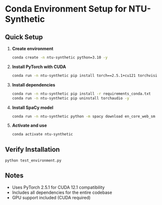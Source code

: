 # Conda Environment Setup for NTU-Synthetic

## Quick Setup

1. **Create environment**
   ```bash
   conda create -n ntu-synthetic python=3.10 -y
   ```

2. **Install PyTorch with CUDA**
   ```bash
   conda run -n ntu-synthetic pip install torch==2.5.1+cu121 torchvision==0.20.1+cu121 --index-url https://download.pytorch.org/whl/cu121
   ```

3. **Install dependencies**
   ```bash
   conda run -n ntu-synthetic pip install -r requirements_conda.txt
   conda run -n ntu-synthetic pip uninstall torchaudio -y
   ```

4. **Install SpaCy model**
   ```bash
   conda run -n ntu-synthetic python -m spacy download en_core_web_sm
   ```

5. **Activate and use**
   ```bash
   conda activate ntu-synthetic
   ```

## Verify Installation
```bash
python test_environment.py
```

## Notes
- Uses PyTorch 2.5.1 for CUDA 12.1 compatibility
- Includes all dependencies for the entire codebase
- GPU support included (CUDA required)